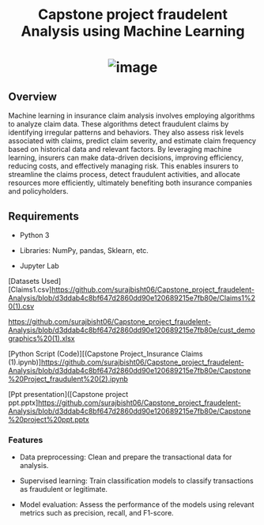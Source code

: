 # <p align="center">Capstone project fraudelent Analysis using Machine Learning </p>
# <p align="center">![image](https://github.com/surajbisht06/Capstone_project_fraudelent-Analysis/assets/158066824/5df176a1-9f8d-4ba5-a230-f11f207c25d2)

</p>

## Overview

Machine learning in insurance claim analysis involves employing algorithms to analyze claim data. These algorithms detect fraudulent claims by identifying irregular patterns and behaviors. They also assess risk levels associated with claims, predict claim severity, and estimate claim frequency based on historical data and relevant factors. By leveraging machine learning, insurers can make data-driven decisions, improving efficiency, reducing costs, and effectively managing risk. This enables insurers to streamline the claims process, detect fraudulent activities, and allocate resources more efficiently, ultimately benefiting both insurance companies and policyholders.

 ## Requirements

- Python 3

- Libraries: NumPy, pandas, Sklearn, etc.

- Jupyter Lab

[Datasets Used]
[Claims1.csv]https://github.com/surajbisht06/Capstone_project_fraudelent-Analysis/blob/d3ddab4c8bf647d2860dd90e120689215e7fb80e/Claims1%20(1).csv

https://github.com/surajbisht06/Capstone_project_fraudelent-Analysis/blob/d3ddab4c8bf647d2860dd90e120689215e7fb80e/cust_demographics%20(1).xlsx

[Python Script (Code)][(Capstone Project_Insurance Claims (1).ipynb)]https://github.com/surajbisht06/Capstone_project_fraudelent-Analysis/blob/d3ddab4c8bf647d2860dd90e120689215e7fb80e/Capstone%20Project_fraudulent%20(2).ipynb

[Ppt presentation]([Capstone project ppt.pptx]https://github.com/surajbisht06/Capstone_project_fraudelent-Analysis/blob/d3ddab4c8bf647d2860dd90e120689215e7fb80e/Capstone%20project%20ppt.pptx

### Features 

- Data preprocessing: Clean and prepare the transactional data for analysis.
  
- Supervised learning: Train classification models to classify transactions as fraudulent or legitimate.
  
- Model evaluation: Assess the performance of the models using relevant metrics such as precision, recall, and F1-score.

